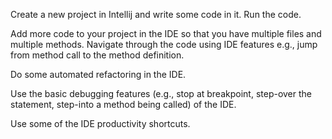 <div id="projectSetup">

Create a new project in Intellij and write some code in it. Run the code.

</div>


<div id="codeNavigation">

Add more code to your project in the IDE so that you have multiple files and multiple methods. Navigate through the code using IDE features e.g., jump from method call to the method definition.

</div>

<div id="refactoring">

Do some automated refactoring in the IDE.


</div>

<div id="debuggingBasic">

Use the basic debugging features (e.g., stop at breakpoint, step-over the statement, step-into a method being called) of the IDE.

</div>

<div id="productivityShortcuts">

Use some of the IDE productivity shortcuts.

</div>
